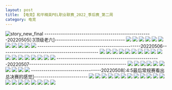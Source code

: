 ```yaml
---
layout: post
title: 【电竞】和平精英PEL职业联赛_2022_季后赛_第二周
category: 电竞
---
```

![story_new_final](http://rh8cub8wq.hd-bkt.clouddn.com/img/story_new_final_0322.png)
----------------------------------------------------20220505[:3顶级老六]----------------------------------
![](http://rfbyavrvr.hd-bkt.clouddn.com/img/pel-220505-1.jpg)
![](http://rfbyavrvr.hd-bkt.clouddn.com/img/pel-220505-2.jpg)
![](http://rfbyavrvr.hd-bkt.clouddn.com/img/pel-220505-3.jpg)
![](http://rfbyavrvr.hd-bkt.clouddn.com/img/pel-220505-4.jpg)
![](http://rfbyavrvr.hd-bkt.clouddn.com/img/pel-220505-10.jpg)
![](http://rfbyavrvr.hd-bkt.clouddn.com/img/pel-220505-11.jpg)
![](http://rfbyavrvr.hd-bkt.clouddn.com/img/pel-220505-5.jpg)
![](http://rfbyavrvr.hd-bkt.clouddn.com/img/pel-220505-6.jpg)
![](http://rfbyavrvr.hd-bkt.clouddn.com/img/pel-220505-7.jpg)
![](http://rfbyavrvr.hd-bkt.clouddn.com/img/pel-220505-8.jpg)
![](http://rfbyavrvr.hd-bkt.clouddn.com/img/pel-220505-9.jpg)
--------------------------------------------------20220506-----------------------------------------------
![](http://rfbyavrvr.hd-bkt.clouddn.com/img/pel-220506-new-1.jpg)
![](http://rfbyavrvr.hd-bkt.clouddn.com/img/pel-220506-new-2.jpg)
![](http://rfbyavrvr.hd-bkt.clouddn.com/img/pel-220506-new-3.jpg)
![](http://rfbyavrvr.hd-bkt.clouddn.com/img/pel-220506-new-4.jpg)
![](http://rfbyavrvr.hd-bkt.clouddn.com/img/pel-220506-new-5.jpg)
![](http://rfbyavrvr.hd-bkt.clouddn.com/img/pel-220506-4.jpg)
![](http://rfbyavrvr.hd-bkt.clouddn.com/img/pel-220506-7.jpg)
![](http://rfbyavrvr.hd-bkt.clouddn.com/img/pel-220506-1.jpg)
![](http://rfbyavrvr.hd-bkt.clouddn.com/img/pel-220506-2.jpg)
![](http://rfbyavrvr.hd-bkt.clouddn.com/img/pel-220506-3.jpg)
![](http://rfbyavrvr.hd-bkt.clouddn.com/img/pel-220506-5.jpg)
![](http://rfbyavrvr.hd-bkt.clouddn.com/img/pel-220506-6.jpg)
![](http://rfbyavrvr.hd-bkt.clouddn.com/img/pel-220506-8.jpg)
![](http://rfbyavrvr.hd-bkt.clouddn.com/img/pel-220506-9.jpg)
![](http://rfbyavrvr.hd-bkt.clouddn.com/img/pel-220506-10.jpg)
![](http://rfbyavrvr.hd-bkt.clouddn.com/img/pel-220506-14.jpg)
![](http://rfbyavrvr.hd-bkt.clouddn.com/img/pel-220506-12.jpg)
![](http://rfbyavrvr.hd-bkt.clouddn.com/img/pel-220506-13.jpg)
--------------------------------------------------20220507-----------------------------------------------
![](http://rfbyavrvr.hd-bkt.clouddn.com/img/pel-220507-10.jpg)
![](http://rfbyavrvr.hd-bkt.clouddn.com/img/pel-220507-9.jpg)
![](http://rfbyavrvr.hd-bkt.clouddn.com/img/pel-220507-8.jpg)
![](http://rfbyavrvr.hd-bkt.clouddn.com/img/pel-220507-7.jpg)
![](http://rfbyavrvr.hd-bkt.clouddn.com/img/pel-220507-6.jpg)
![](http://rfbyavrvr.hd-bkt.clouddn.com/img/pel-220507-5.jpg)
![](http://rfbyavrvr.hd-bkt.clouddn.com/img/pel-220507-4.jpg)
![](http://rfbyavrvr.hd-bkt.clouddn.com/img/pel-220507-3.jpg)
![](http://rfbyavrvr.hd-bkt.clouddn.com/img/pel-220507-2.jpg)
![](http://rfbyavrvr.hd-bkt.clouddn.com/img/pel-220507-1.jpg)
----------------------------------20220508[:4:5最后常规赛看出总决赛的感觉]--------------------------
![](http://rfbyavrvr.hd-bkt.clouddn.com/img/pel-220508-1.jpg)
![](http://rfbyavrvr.hd-bkt.clouddn.com/img/pel-220508-2.jpg)
![](http://rfbyavrvr.hd-bkt.clouddn.com/img/pel-220508-3.jpg)
![](http://rfbyavrvr.hd-bkt.clouddn.com/img/pel-220508-4.jpg)
![](http://rfbyavrvr.hd-bkt.clouddn.com/img/pel-220508-5.jpg)
![](http://rfbyavrvr.hd-bkt.clouddn.com/img/pel-220508-6.jpg)
![](http://rfbyavrvr.hd-bkt.clouddn.com/img/pel-220508-7.jpg)
![](http://rfbyavrvr.hd-bkt.clouddn.com/img/pel-220508-8.jpg)
![](http://rfbyavrvr.hd-bkt.clouddn.com/img/pel-220508-9.jpg)
![](http://rfbyavrvr.hd-bkt.clouddn.com/img/pel-220508-10.jpg)
![](http://rfbyavrvr.hd-bkt.clouddn.com/img/pel-220508-11.jpg)
![](http://rfbyavrvr.hd-bkt.clouddn.com/img/pel-220508-12.jpg)
![](http://rfbyavrvr.hd-bkt.clouddn.com/img/pel-220508-13.jpg)
![](http://rfbyavrvr.hd-bkt.clouddn.com/img/pel-220508-14.jpg)
![](http://rfbyavrvr.hd-bkt.clouddn.com/img/pel-220508-15.jpg)
![](http://rfbyavrvr.hd-bkt.clouddn.com/img/pel-220508-16.jpg)
![](http://rfbyavrvr.hd-bkt.clouddn.com/img/pel-220508-17.jpg)
![](http://rfbyavrvr.hd-bkt.clouddn.com/img/pel-220508-18.jpg)
![](http://rfbyavrvr.hd-bkt.clouddn.com/img/pel-220508-19.jpg)
![](http://rfbyavrvr.hd-bkt.clouddn.com/img/pel-220508-20.jpg)